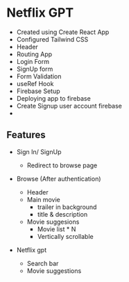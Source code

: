 # Netflix GPT

- Created using Create React App
- Configured Tailwind CSS
- Header
- Routing App
- Login Form
- SignUp form
- Form Validation
- useRef Hook
- Firebase Setup
- Deploying app to firebase
- Create Signup user account firebase
- 


## Features
- Sign In/ SignUp
    - Redirect to browse page
- Browse (After authentication)
    - Header
    - Main movie
        - trailer in background
        - title & description
    - Movie suggesions
        - Movie list * N
        - Vertically scrollable

- Netflix gpt
    - Search bar
    - Movie suggestions
